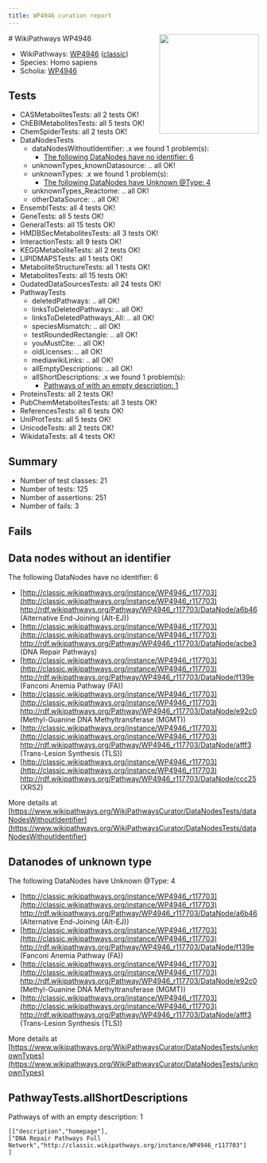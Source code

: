 ```yaml
---
title: WP4946 curation report
---
```


<img style="float: right; width: 200px" src="https://upload.wikimedia.org/wikipedia/commons/thumb/8/83/Wplogo_with_text_500.png/640px-Wplogo_with_text_500.png" />
# WikiPathways WP4946

* WikiPathways: [WP4946](https://wikipathways.org/pathways/WP4946) ([classic](https://classic.wikipathways.org/instance/WP4946))
* Species: Homo sapiens
* Scholia: [WP4946](https://scholia.toolforge.org/wikipathways/WP4946)
## Tests
* CASMetabolitesTests: all 2 tests OK!
* ChEBIMetabolitesTests: all 5 tests OK!
* ChemSpiderTests: all 2 tests OK!
* DataNodesTests
    * dataNodesWithoutIdentifier: .x we found 1 problem(s):
        * [The following DataNodes have no identifier: 6](#d2d32fa5)
    * unknownTypes_knownDatasource: .. all OK!
    * unknownTypes: .x we found 1 problem(s):
        * [The following DataNodes have Unknown @Type: 4](#839973e2)
    * unknownTypes_Reactome: .. all OK!
    * otherDataSource: .. all OK!
* EnsemblTests: all 4 tests OK!
* GeneTests: all 5 tests OK!
* GeneralTests: all 15 tests OK!
* HMDBSecMetabolitesTests: all 3 tests OK!
* InteractionTests: all 9 tests OK!
* KEGGMetaboliteTests: all 2 tests OK!
* LIPIDMAPSTests: all 1 tests OK!
* MetaboliteStructureTests: all 1 tests OK!
* MetabolitesTests: all 15 tests OK!
* OudatedDataSourcesTests: all 24 tests OK!
* PathwayTests
    * deletedPathways: .. all OK!
    * linksToDeletedPathways: .. all OK!
    * linksToDeletedPathways_All: .. all OK!
    * speciesMismatch: .. all OK!
    * testRoundedRectangle: .. all OK!
    * youMustCite: .. all OK!
    * oldLicenses: .. all OK!
    * mediawikiLinks: .. all OK!
    * allEmptyDescriptions: .. all OK!
    * allShortDescriptions: .x we found 1 problem(s):
        * [Pathways of with an empty description: 1](#61e25f16)
* ProteinsTests: all 2 tests OK!
* PubChemMetabolitesTests: all 3 tests OK!
* ReferencesTests: all 6 tests OK!
* UniProtTests: all 5 tests OK!
* UnicodeTests: all 2 tests OK!
* WikidataTests: all 4 tests OK!


## Summary

* Number of test classes: 21
* Number of tests: 125
* Number of assertions: 251
* Number of fails: 3

## Fails

<a name="d2d32fa5" />

## Data nodes without an identifier

The following DataNodes have no identifier: 6

* [http://classic.wikipathways.org/instance/WP4946_r117703](http://classic.wikipathways.org/instance/WP4946_r117703) http://rdf.wikipathways.org/Pathway/WP4946_r117703/DataNode/a6b46 (Alternative End-Joining (Alt-EJ))
* [http://classic.wikipathways.org/instance/WP4946_r117703](http://classic.wikipathways.org/instance/WP4946_r117703) http://rdf.wikipathways.org/Pathway/WP4946_r117703/DataNode/acbe3 (DNA Repair Pathways)
* [http://classic.wikipathways.org/instance/WP4946_r117703](http://classic.wikipathways.org/instance/WP4946_r117703) http://rdf.wikipathways.org/Pathway/WP4946_r117703/DataNode/f139e (Fanconi Anemia Pathway (FA))
* [http://classic.wikipathways.org/instance/WP4946_r117703](http://classic.wikipathways.org/instance/WP4946_r117703) http://rdf.wikipathways.org/Pathway/WP4946_r117703/DataNode/e92c0 (Methyl-Guanine DNA 
Methyltransferase (MGMT))
* [http://classic.wikipathways.org/instance/WP4946_r117703](http://classic.wikipathways.org/instance/WP4946_r117703) http://rdf.wikipathways.org/Pathway/WP4946_r117703/DataNode/afff3 (Trans-Lesion Synthesis (TLS))
* [http://classic.wikipathways.org/instance/WP4946_r117703](http://classic.wikipathways.org/instance/WP4946_r117703) http://rdf.wikipathways.org/Pathway/WP4946_r117703/DataNode/ccc25 (XRS2)


More details at [https://www.wikipathways.org/WikiPathwaysCurator/DataNodesTests/dataNodesWithoutIdentifier](https://www.wikipathways.org/WikiPathwaysCurator/DataNodesTests/dataNodesWithoutIdentifier)

<a name="839973e2" />

## Datanodes of unknown type

The following DataNodes have Unknown @Type: 4

* [http://classic.wikipathways.org/instance/WP4946_r117703](http://classic.wikipathways.org/instance/WP4946_r117703) http://rdf.wikipathways.org/Pathway/WP4946_r117703/DataNode/a6b46 (Alternative End-Joining (Alt-EJ))
* [http://classic.wikipathways.org/instance/WP4946_r117703](http://classic.wikipathways.org/instance/WP4946_r117703) http://rdf.wikipathways.org/Pathway/WP4946_r117703/DataNode/f139e (Fanconi Anemia Pathway (FA))
* [http://classic.wikipathways.org/instance/WP4946_r117703](http://classic.wikipathways.org/instance/WP4946_r117703) http://rdf.wikipathways.org/Pathway/WP4946_r117703/DataNode/e92c0 (Methyl-Guanine DNA 
Methyltransferase (MGMT))
* [http://classic.wikipathways.org/instance/WP4946_r117703](http://classic.wikipathways.org/instance/WP4946_r117703) http://rdf.wikipathways.org/Pathway/WP4946_r117703/DataNode/afff3 (Trans-Lesion Synthesis (TLS))


More details at [https://www.wikipathways.org/WikiPathwaysCurator/DataNodesTests/unknownTypes](https://www.wikipathways.org/WikiPathwaysCurator/DataNodesTests/unknownTypes)

<a name="61e25f16" />

## PathwayTests.allShortDescriptions

Pathways of with an empty description: 1
```
[["description","homepage"],
["DNA Repair Pathways Full Network","http://classic.wikipathways.org/instance/WP4946_r117703"]
]
```

